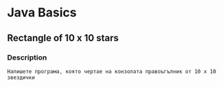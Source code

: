 # Java Basics

## Rectangle of 10 x 10 stars

### Description
    Напишете програма, която чертае на конзолата правоъгълник от 10 x 10 звездички